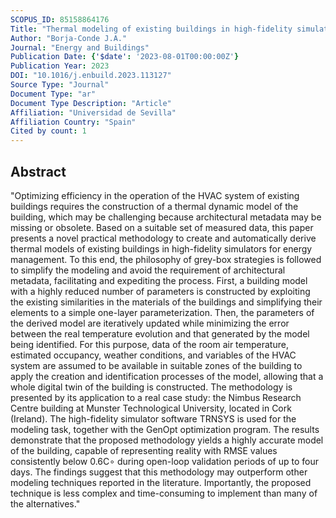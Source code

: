 ```yaml
---
SCOPUS_ID: 85158864176
Title: "Thermal modeling of existing buildings in high-fidelity simulators: A novel, practical methodology"
Author: "Borja-Conde J.A."
Journal: "Energy and Buildings"
Publication Date: {'$date': '2023-08-01T00:00:00Z'}
Publication Year: 2023
DOI: "10.1016/j.enbuild.2023.113127"
Source Type: "Journal"
Document Type: "ar"
Document Type Description: "Article"
Affiliation: "Universidad de Sevilla"
Affiliation Country: "Spain"
Cited by count: 1
---
```


## Abstract
"Optimizing efficiency in the operation of the HVAC system of existing buildings requires the construction of a thermal dynamic model of the building, which may be challenging because architectural metadata may be missing or obsolete. Based on a suitable set of measured data, this paper presents a novel practical methodology to create and automatically derive thermal models of existing buildings in high-fidelity simulators for energy management. To this end, the philosophy of grey-box strategies is followed to simplify the modeling and avoid the requirement of architectural metadata, facilitating and expediting the process. First, a building model with a highly reduced number of parameters is constructed by exploiting the existing similarities in the materials of the buildings and simplifying their elements to a simple one-layer parameterization. Then, the parameters of the derived model are iteratively updated while minimizing the error between the real temperature evolution and that generated by the model being identified. For this purpose, data of the room air temperature, estimated occupancy, weather conditions, and variables of the HVAC system are assumed to be available in suitable zones of the building to apply the creation and identification processes of the model, allowing that a whole digital twin of the building is constructed. The methodology is presented by its application to a real case study: the Nimbus Research Centre building at Munster Technological University, located in Cork (Ireland). The high-fidelity simulator software TRNSYS is used for the modeling task, together with the GenOpt optimization program. The results demonstrate that the proposed methodology yields a highly accurate model of the building, capable of representing reality with RMSE values consistently below 0.6C∘ during open-loop validation periods of up to four days. The findings suggest that this methodology may outperform other modeling techniques reported in the literature. Importantly, the proposed technique is less complex and time-consuming to implement than many of the alternatives."
